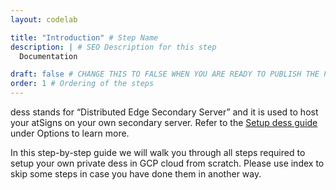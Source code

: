 ```yaml
---
layout: codelab

title: "Introduction" # Step Name
description: | # SEO Description for this step
  Documentation

draft: false # CHANGE THIS TO FALSE WHEN YOU ARE READY TO PUBLISH THE PAGE
order: 1 # Ordering of the steps
---
```


dess stands for “Distributed Edge Secondary Server” and it is used to host your atSigns on your own secondary server. Refer to the [Setup dess guide](https://atsign.dev/get-started/get-an-atsign/dess/) under Options to learn more.

In this step-by-step guide we will walk you through all steps required to setup your own private dess in GCP cloud from scratch. Please use index to skip some steps in case you have done them in another way.

